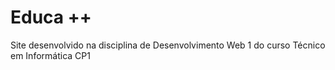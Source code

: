 # Educa ++ 
Site desenvolvido na disciplina de Desenvolvimento Web 1 do curso Técnico em Informática CP1
